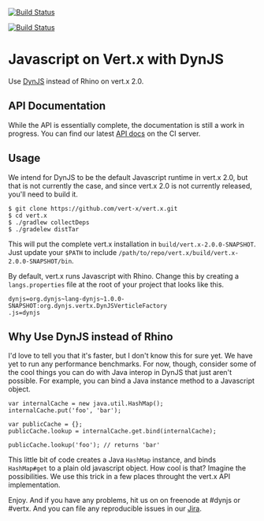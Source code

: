 [![Build Status](https://secure.travis-ci.org/dynjs/dynjs-vertx-module.png) ](http://travis-ci.org/dynjs/dynjs-vertx-module)

[![Build Status](https://buildhive.cloudbees.com/job/dynjs/job/dynjs-vertx-module/badge/icon) ](https://buildhive.cloudbees.com/job/dynjs/job/dynjs-vertx-module/)

# Javascript on Vert.x with DynJS

Use [DynJS](http://github.com/dynjs/dynjs) instead of Rhino on vert.x 2.0.

## API Documentation

While the API is essentially complete, the documentation is still a work in
progress. You can find our latest 
[API docs](https://projectodd.ci.cloudbees.com/view/DynJS/job/dynjs-vertx-module/lastSuccessfulBuild/artifact/target/docs/index.html)
on the CI server.

## Usage

We intend for DynJS to be the default Javascript runtime in vert.x 2.0, but
that is not currently the case, and since vert.x 2.0 is not currently released,
you'll need to build it.

    $ git clone https://github.com/vert-x/vert.x.git
    $ cd vert.x
    $ ./gradlew collectDeps
    $ ./gradelew distTar

This will put the complete vert.x installation in
`build/vert.x-2.0.0-SNAPSHOT`. Just update your `$PATH` to include
`/path/to/repo/vert.x/build/vert.x-2.0.0-SNAPSHOT/bin`. 

By default, vert.x runs Javascript with Rhino. Change this by creating a
`langs.properties` file at the root of your project that looks like this.

    dynjs=org.dynjs~lang-dynjs~1.0.0-SNAPSHOT:org.dynjs.vertx.DynJSVerticleFactory
    .js=dynjs

## Why Use DynJS instead of Rhino

I'd love to tell you that it's faster, but I don't know this for sure yet. We
have yet to run any performance benchmarks. For now, though, consider some of
the cool things you can do with Java interop in DynJS that just aren't
possible. For example, you can bind a Java instance method to a Javascript
object.

    var internalCache = new java.util.HashMap();
    internalCache.put('foo', 'bar');

    var publicCache = {};
    publicCache.lookup = internalCache.get.bind(internalCache);

    publicCache.lookup('foo'); // returns 'bar'

This little bit of code creates a Java `HashMap` instance, and binds
`HashMap#get` to a plain old javascript object. How cool is that? Imagine the
possibilities. We use this trick in a few places throught the vert.x API
implementation. 
    

Enjoy. And if you have any problems, hit us on on freenode at #dynjs or #vertx.
And you can file any reproducible issues in our
[Jira](http://jira.codehaus.org/browse/DYNJS).
